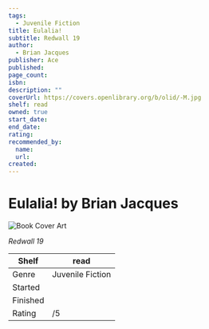 ```yaml
---
tags:
  - Juvenile Fiction
title: Eulalia!
subtitle: Redwall 19
author:
  - Brian Jacques
publisher: Ace
published:
page_count:
isbn:
description: ""
coverUrl: https://covers.openlibrary.org/b/olid/-M.jpg
shelf: read
owned: true
start_date:
end_date:
rating:
recommended_by:
  name:
  url:
created:
---
```


# Eulalia! by Brian Jacques

![Book Cover Art](https://covers.openlibrary.org/b/olid/-M.jpg)

_Redwall 19_

| Shelf | read |
| --- | --- |
| Genre | Juvenile Fiction |
| Started |  |
| Finished |  |
| Rating | /5 |
